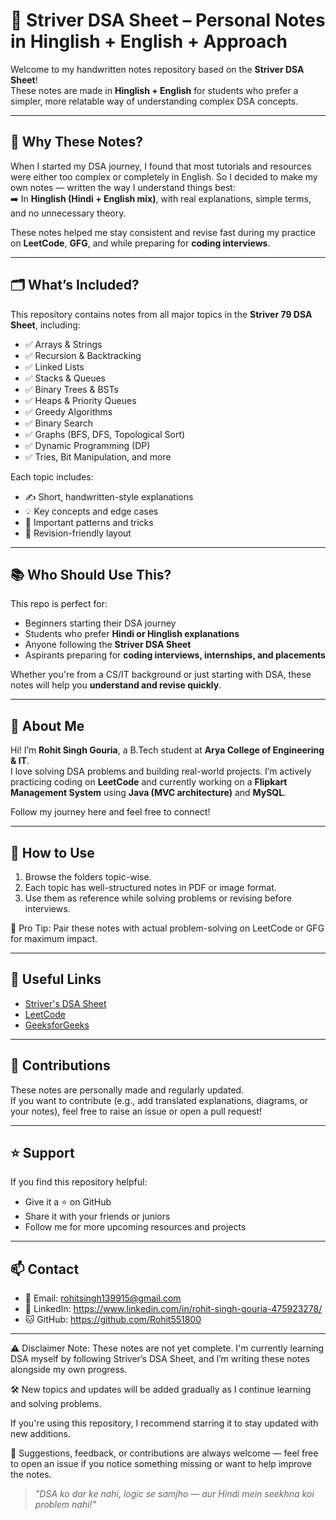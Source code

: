 # 📘 Striver DSA Sheet – Personal Notes in Hinglish + English + Approach

Welcome to my handwritten notes repository based on the **Striver DSA Sheet**!  
These notes are made in **Hinglish + English** for students who prefer a simpler, more relatable way of understanding complex DSA concepts.

---

## 🧠 Why These Notes?

When I started my DSA journey, I found that most tutorials and resources were either too complex or completely in English. So I decided to make my own notes — written the way I understand things best:  
➡️ In **Hinglish (Hindi + English mix)**, with real explanations, simple terms, and no unnecessary theory.

These notes helped me stay consistent and revise fast during my practice on **LeetCode**, **GFG**, and while preparing for **coding interviews**.

---

## 🗂️ What’s Included?

This repository contains notes from all major topics in the **Striver 79 DSA Sheet**, including:

- ✅ Arrays & Strings  
- ✅ Recursion & Backtracking  
- ✅ Linked Lists  
- ✅ Stacks & Queues  
- ✅ Binary Trees & BSTs  
- ✅ Heaps & Priority Queues  
- ✅ Greedy Algorithms  
- ✅ Binary Search  
- ✅ Graphs (BFS, DFS, Topological Sort)  
- ✅ Dynamic Programming (DP)  
- ✅ Tries, Bit Manipulation, and more

Each topic includes:
- ✍️ Short, handwritten-style explanations  
- 💡 Key concepts and edge cases  
- 📌 Important patterns and tricks  
- 🔁 Revision-friendly layout

---

## 📚 Who Should Use This?

This repo is perfect for:
- Beginners starting their DSA journey  
- Students who prefer **Hindi or Hinglish explanations**  
- Anyone following the **Striver DSA Sheet**  
- Aspirants preparing for **coding interviews, internships, and placements**

Whether you're from a CS/IT background or just starting with DSA, these notes will help you **understand and revise quickly**.

---

## 💼 About Me

Hi! I’m **Rohit Singh Gouria**, a B.Tech student at **Arya College of Engineering & IT**.  
I love solving DSA problems and building real-world projects. I’m actively practicing coding on **LeetCode** and currently working on a **Flipkart Management System** using **Java (MVC architecture)** and **MySQL**.

Follow my journey here and feel free to connect!

---

## 🌟 How to Use

1. Browse the folders topic-wise.
2. Each topic has well-structured notes in PDF or image format.
3. Use them as reference while solving problems or revising before interviews.

📌 Pro Tip: Pair these notes with actual problem-solving on LeetCode or GFG for maximum impact.

---

## 🔗 Useful Links

- [Striver's DSA Sheet](https://takeuforward.org/interviews/strivers-sde-sheet-top-coding-interview-problems/)
- [LeetCode](https://leetcode.com)
- [GeeksforGeeks](https://www.geeksforgeeks.org)

---

## 🤝 Contributions

These notes are personally made and regularly updated.  
If you want to contribute (e.g., add translated explanations, diagrams, or your notes), feel free to raise an issue or open a pull request!

---

## ⭐ Support

If you find this repository helpful:
- Give it a ⭐ on GitHub
- Share it with your friends or juniors
- Follow me for more upcoming resources and projects

---

## 📫 Contact

- 📧 Email: rohitsingh139915@gmail.com
- 💼 LinkedIn: https://www.linkedin.com/in/rohit-singh-gouria-475923278/
- 🐱 GitHub: https://github.com/Rohit551800

---

⚠️ Disclaimer
Note: These notes are not yet complete.
I'm currently learning DSA myself by following Striver’s DSA Sheet, and I’m writing these notes alongside my own progress.

🛠️ New topics and updates will be added gradually as I continue learning and solving problems.

If you're using this repository, I recommend starring it to stay updated with new additions.

💬 Suggestions, feedback, or contributions are always welcome — feel free to open an issue if you notice something missing or want to help improve the notes.


> *"DSA ko dar ke nahi, logic se samjho — aur Hindi mein seekhna koi problem nahi!"*
